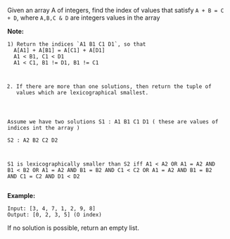 <div class="markdown-content" id="problem-content">
<p>Given an array A of integers, find the index of values that satisfy <code class="highlighter-rouge">A + B = C + D</code>, where <code class="highlighter-rouge">A,B,C &amp; D</code> are integers values in the array</p>
<p><strong>Note:</strong></p>
<div class="highlighter-rouge"><pre class="highlight"><code>1) Return the indices `A1 B1 C1 D1`, so that 
  A[A1] + A[B1] = A[C1] + A[D1]
  A1 &lt; B1, C1 &lt; D1
  A1 &lt; C1, B1 != D1, B1 != C1 

2) If there are more than one solutions, 
   then return the tuple of values which are lexicographical smallest. 

Assume we have two solutions
S1 : A1 B1 C1 D1 ( these are values of indices int the array )  
S2 : A2 B2 C2 D2

S1 is lexicographically smaller than S2 iff
  A1 &lt; A2 OR
  A1 = A2 AND B1 &lt; B2 OR
  A1 = A2 AND B1 = B2 AND C1 &lt; C2 OR 
  A1 = A2 AND B1 = B2 AND C1 = C2 AND D1 &lt; D2
</code></pre>
</div>
<p><strong>Example:</strong></p>
<div class="highlighter-rouge"><pre class="highlight"><code>Input: [3, 4, 7, 1, 2, 9, 8]
Output: [0, 2, 3, 5] (O index)
</code></pre>
</div>
<p>If no solution is possible, return an empty list.</p>

</div>